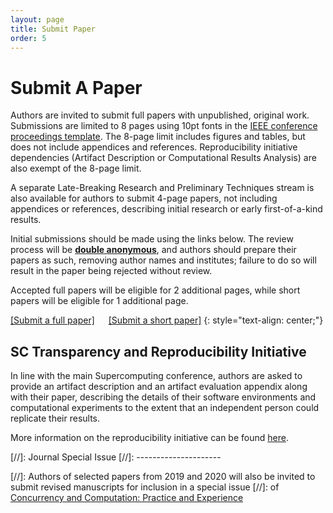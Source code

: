 ```yaml
---
layout: page
title: Submit Paper
order: 5
---
```


Submit A Paper
==============

Authors are invited to submit full papers with unpublished, original work. Submissions are limited to 8 pages 
using 10pt fonts in the [IEEE conference proceedings template](https://www.ieee.org/conferences/publishing/templates.html). 
The 8-page limit includes figures and tables, but does not include appendices and references.
Reproducibility initiative dependencies (Artifact Description or Computational Results Analysis) are also exempt of the 8-page limit.

A separate Late-Breaking Research and Preliminary Techniques stream is also available for authors to submit 
4-page papers, not including appendices or references, describing initial research or early first-of-a-kind results.

Initial submissions should be made using the links below. The review process will be [**double anonymous**](https://sc24.supercomputing.org/program/papers/#dar),
and authors should prepare their papers as such, removing author names and institutes; failure to do so will result in the paper being rejected without review.

Accepted full papers will be eligible for 2 additional pages, while short papers will be eligible for 1 additional page.

[[Submit a full paper]](https://submissions.supercomputing.org/?page=Submit&id=SCWorkshopPMBSFullPapersSubmission&site=sc24) &emsp; 
[[Submit a short paper]](https://submissions.supercomputing.org/?page=Submit&id=SCWorkshopPMBSShortPapersSubmission&site=sc24)
{: style="text-align: center;"}

SC Transparency and Reproducibility Initiative
----------------------------------------------

In line with the main Supercomputing conference, authors are asked to provide an artifact description and an artifact evaluation
appendix along with their paper, describing the details of their software environments and computational experiments to the 
extent that an independent person could replicate their results. 

More information on the reproducibility initiative can be found [here](https://sc24.supercomputing.org/program/papers/reproducibility-initiative/).


[//]: Journal Special Issue
[//]: ---------------------

[//]: Authors of selected papers from 2019 and 2020 will also be invited to submit revised manuscripts for inclusion in a special issue 
[//]: of [Concurrency and Computation: Practice and Experience](http://www.cc-pe.net/journalinfo/issues/2020.html#PMBS2020)

